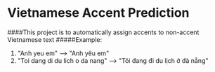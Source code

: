 # Vietnamese Accent Prediction
####This project is to automatically assign accents to non-accent Vietnamese text
#####Example: <br/>
1. "Anh yeu em" --> "Anh yêu em" <br/>
2. "Toi dang di du lich o da nang" --> "Tôi đang đi du lịch ở đà nẵng" <br/>



